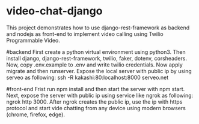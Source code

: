 # video-chat-django
This project demonstrates how to use django-rest-framework as backend and nodejs as front-end to implement video calling using Twilio Programmable Video.

#backend
First create a python virtual environment using python3. Then install django, django-rest-framework, twilio, faker, dotenv, corsheaders. Now, copy  .env.example to .env and write twilio credentials. Now apply migrate and then runserver. Expose the local server with public ip by using serveo as following: ssh -R kakashi:80:localhost:8000 serveo.net

#front-end
Frist run npm install and then start the server with npm start. Next, expose the server with public ip using service like ngrok as following: ngrok http 3000. After ngrok creates the public ip, use the ip with https protocol and start vide chatting from any device using modern browsers (chrome, firefox, edge).

